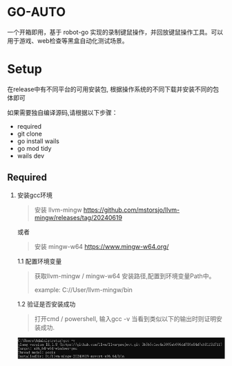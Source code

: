 # GO-AUTO
一个开箱即用，基于 robot-go 实现的录制键鼠操作，并回放键鼠操作工具。可以用于游戏、web检查等黑盒自动化测试场景。

# Setup
在release中有不同平台的可用安装包, 根据操作系统的不同下载并安装不同的包体即可

如果需要独自编译源码,请根据以下步骤：

- required
- git clone 
- go install wails
- go mod tidy
- wails dev

## Required

1. 安装gcc环境
   > 安装 llvm-mingw https://github.com/mstorsjo/llvm-mingw/releases/tag/20240619
   
   或者
    
   > 安装 mingw-w64 https://www.mingw-w64.org/
   
   1.1 配置环境变量
   > 获取llvm-mingw / mingw-w64 安装路径,配置到环境变量Path中。
   > 
   > example: C://User/llvm-mingw/bin
   
   1.2 验证是否安装成功
   > 打开cmd / powershell, 输入gcc -v 当看到类似以下的输出时则证明安装成功.
   
   ![gcc-cmd](docs/images/gcc-cmd.png)